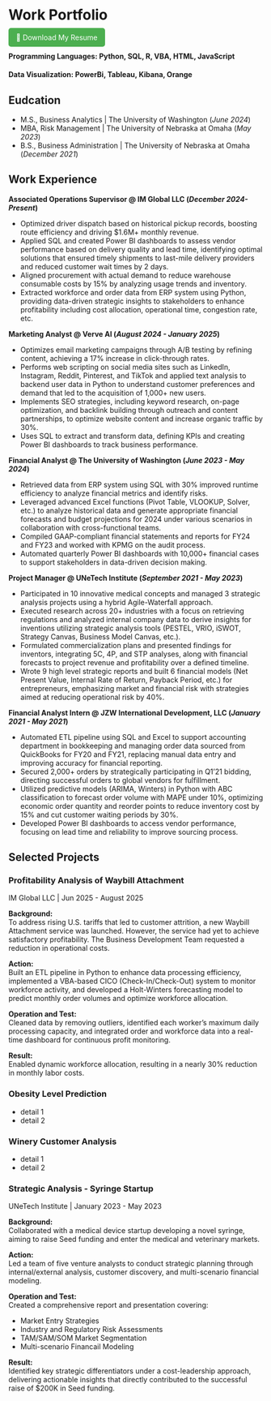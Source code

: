 # Work Portfolio

<a href="https://raw.githubusercontent.com/WillowWeng/learnportfolio/main/assets/resume.pdf" download style="padding: 10px 15px; background-color: #4CAF50; color: white; text-decoration: none; border-radius: 5px;">
📄 Download My Resume
</a>

#### Programming Languages: Python, SQL, R, VBA, HTML, JavaScript
#### Data Visualization: PowerBi, Tableau, Kibana, Orange

## Eudcation
- M.S., Business Analytics | The University of Washington (_June 2024_)
- MBA, Risk Management | The University of Nebraska at Omaha (_May 2023_)
- B.S., Business Administration | The University of Nebraska at Omaha (_December 2021_)

## Work Experience
**Associated Operations Supervisor @ IM Global LLC (_December 2024- Present_)**
- Optimized driver dispatch based on historical pickup records, boosting route efficiency and driving $1.6M+ monthly revenue.
-	Applied SQL and created Power BI dashboards to assess vendor performance based on delivery quality and lead time, identifying optimal solutions that ensured timely shipments to last-mile delivery providers and reduced customer wait times by 2 days.
-	Aligned procurement with actual demand to reduce warehouse consumable costs by 15% by analyzing usage trends and inventory.
-	Extracted workforce and order data from ERP system using Python, providing data-driven strategic insights to stakeholders to enhance profitability including cost allocation, operational time, congestion rate, etc. 

**Marketing Analyst @ Verve AI (_August 2024 - January 2025_)**
-	Optimizes email marketing campaigns through A/B testing by refining content, achieving a 17% increase in click-through rates.
-	Performs web scripting on social media sites such as LinkedIn, Instagram, Reddit, Pinterest, and TikTok and applied text analysis to backend user data in Python to understand customer preferences and demand that led to the acquisition of 1,000+ new users.
-	Implements SEO strategies, including keyword research, on-page optimization, and backlink building through outreach and content partnerships, to optimize website content and increase organic traffic by 30%. 
-	Uses SQL to extract and transform data, defining KPIs and creating Power BI dashboards to track business performance.

**Financial Analyst @ The University of Washington (_June 2023 - May 2024_)**
-	Retrieved data from ERP system using SQL with 30% improved runtime efficiency to analyze financial metrics and identify risks.
-	Leveraged advanced Excel functions (Pivot Table, VLOOKUP, Solver, etc.) to analyze historical data and generate appropriate financial forecasts and budget projections for 2024 under various scenarios in collaboration with cross-functional teams.
-	Compiled GAAP-compliant financial statements and reports for FY24 and FY23 and worked with KPMG on the audit process.
-	Automated quarterly Power BI dashboards with 10,000+ financial cases to support stakeholders in data-driven decision making.

**Project Manager @ UNeTech Institute (_September 2021 - May 2023_)**
-	Participated in 10 innovative medical concepts and managed 3 strategic analysis projects using a hybrid Agile-Waterfall approach.
-	Executed research across 20+ industries with a focus on retrieving regulations and analyzed internal company data to derive insights for inventions utilizing strategic analysis tools (PESTEL, VRIO, iSWOT, Strategy Canvas, Business Model Canvas, etc.).
-	Formulated commercialization plans and presented findings for inventors, integrating 5C, 4P, and STP analyses, along with financial forecasts to project revenue and profitability over a defined timeline.
-	Wrote 9 high level strategic reports and built 6 financial models (Net Present Value, Internal Rate of Return, Payback Period, etc.) for entrepreneurs, emphasizing market and financial risk with strategies aimed at reducing operational risk by 40%.

**Financial Analyst Intern @ JZW International Development, LLC (_January 2021 - May 2021_)**
-	Automated ETL pipeline using SQL and Excel to support accounting department in bookkeeping and managing order data sourced from QuickBooks for FY20 and FY21, replacing manual data entry and improving accuracy for financial reporting.
-	Secured 2,000+ orders by strategically participating in Q1’21 bidding, directing successful orders to global vendors for fulfillment.
-	Utilized predictive models (ARIMA, Winters) in Python with ABC classification to forecast order volume with MAPE under 10%, optimizing economic order quantity and reorder points to reduce inventory cost by 15% and cut customer waiting periods by 30%.
-	Developed Power BI dashboards to access vendor performance, focusing on lead time and reliability to improve sourcing process.

## Selected Projects
### Profitability Analysis of Waybill Attachment
IM Global LLC | Jun 2025 - August 2025 

**Background:**  
To address rising U.S. tariffs that led to customer attrition, a new Waybill Attachment service was launched. However, the service had yet to achieve satisfactory profitability. The Business Development Team requested a reduction in operational costs.

**Action:**  
Built an ETL pipeline in Python to enhance data processing efficiency, implemented a VBA-based CICO (Check-In/Check-Out) system to monitor workforce activity, and developed a Holt-Winters forecasting model to predict monthly order volumes and optimize workforce allocation.

**Operation and Test:**  
Cleaned data by removing outliers, identified each worker’s maximum daily processing capacity, and integrated order and workforce data into a real-time dashboard for continuous profit monitoring.

**Result:**  
Enabled dynamic workforce allocation, resulting in a nearly 30% reduction in monthly labor costs.

### Obesity Level Prediction
- detail 1
- detail 2

### Winery Customer Analysis
- detail 1
- detail 2

### Strategic Analysis - Syringe Startup
UNeTech Institute | January 2023 - May 2023 

**Background:**  
Collaborated with a medical device startup developing a novel syringe, aiming to raise Seed funding and enter the medical and veterinary markets.

**Action:**  
Led a team of five venture analysts to conduct strategic planning through internal/external analysis, customer discovery, and multi-scenario financial modeling.

**Operation and Test:**  
Created a comprehensive report and presentation covering:
- Market Entry Strategies  
- Industry and Regulatory Risk Assessments  
- TAM/SAM/SOM Market Segmentation  
- Multi-scenario Financail Modeling

**Result:**  
Identified key strategic differentiators under a cost-leadership approach, delivering actionable insights that directly contributed to the successful raise of $200K in Seed funding.
